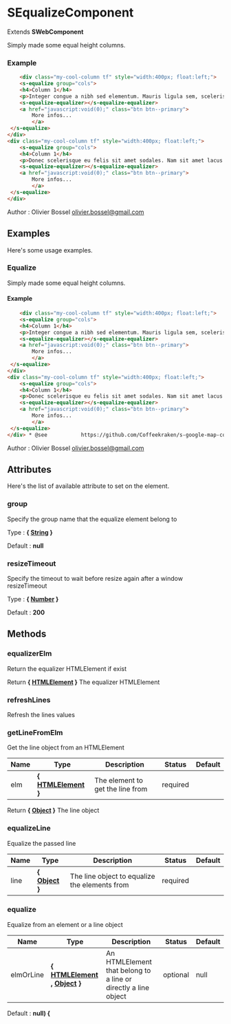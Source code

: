 # SEqualizeComponent

Extends **SWebComponent**

Simply made some equal height columns.


### Example
```html
	<div class="my-cool-column tf" style="width:400px; float:left;">
	<s-equalize group="cols">
 	<h4>Column 1</h4>
 	<p>Integer congue a nibh sed elementum. Mauris ligula sem, scelerisque.</p>
 	<s-equalize-equalizer></s-equalize-equalizer>
 	<a href="javascript:void(0);" class="btn btn--primary">
  		More infos...
		</a>
 </s-equalize>
</div>
<div class="my-cool-column tf" style="width:400px; float:left;">
	<s-equalize group="cols">
 	<h4>Column 1</h4>
 	<p>Donec scelerisque eu felis sit amet sodales. Nam sit amet lacus purus. Aliquam rutrum facilisis velit non egestas. Maecenas condimentum condimentum eleifend. Ut sed massa tempus, pellentesque orci id, facilisis dolor. Integer ac ligula convallis, egestas sem ut, luctus purus.</p>
 	<s-equalize-equalizer></s-equalize-equalizer>
 	<a href="javascript:void(0);" class="btn btn--primary">
  		More infos...
		</a>
 </s-equalize>
</div>
```
Author : Olivier Bossel <olivier.bossel@gmail.com>



## Examples

Here's some usage examples.

### Equalize

Simply made some equal height columns.

#### Example
```html
	<div class="my-cool-column tf" style="width:400px; float:left;">
	<s-equalize group="cols">
 	<h4>Column 1</h4>
 	<p>Integer congue a nibh sed elementum. Mauris ligula sem, scelerisque.</p>
 	<s-equalize-equalizer></s-equalize-equalizer>
 	<a href="javascript:void(0);" class="btn btn--primary">
  		More infos...
		</a>
 </s-equalize>
</div>
<div class="my-cool-column tf" style="width:400px; float:left;">
	<s-equalize group="cols">
 	<h4>Column 1</h4>
 	<p>Donec scelerisque eu felis sit amet sodales. Nam sit amet lacus purus. Aliquam rutrum facilisis velit non egestas. Maecenas condimentum condimentum eleifend. Ut sed massa tempus, pellentesque orci id, facilisis dolor. Integer ac ligula convallis, egestas sem ut, luctus purus.</p>
 	<s-equalize-equalizer></s-equalize-equalizer>
 	<a href="javascript:void(0);" class="btn btn--primary">
  		More infos...
		</a>
 </s-equalize>
</div> * @see 			https://github.com/Coffeekraken/s-google-map-component/tree/release/0.0.1
```
Author : Olivier Bossel <olivier.bossel@gmail.com>


## Attributes

Here's the list of available attribute to set on the element.

### group

Specify the group name that the equalize element belong to

Type : **{ [String](https://developer.mozilla.org/fr/docs/Web/JavaScript/Reference/Objets_globaux/String) }**

Default : **null**


### resizeTimeout

Specify the timeout to wait before resize again after a window resizeTimeout

Type : **{ [Number](https://developer.mozilla.org/fr/docs/Web/JavaScript/Reference/Objets_globaux/Number) }**

Default : **200**




## Methods


### equalizerElm

Return the equalizer HTMLElement if exist

Return **{ [HTMLElement](https://developer.mozilla.org/fr/docs/Web/API/HTMLElement) }** The equalizer HTMLElement


### refreshLines

Refresh the lines values


### getLineFromElm

Get the line object from an HTMLElement


Name  |  Type  |  Description  |  Status  |  Default
------------  |  ------------  |  ------------  |  ------------  |  ------------
elm  |  **{ [HTMLElement](https://developer.mozilla.org/fr/docs/Web/API/HTMLElement) }**  |  The element to get the line from  |  required  |

Return **{ [Object](https://developer.mozilla.org/fr/docs/Web/JavaScript/Reference/Objets_globaux/Object) }** The line object


### equalizeLine

Equalize the passed line


Name  |  Type  |  Description  |  Status  |  Default
------------  |  ------------  |  ------------  |  ------------  |  ------------
line  |  **{ [Object](https://developer.mozilla.org/fr/docs/Web/JavaScript/Reference/Objets_globaux/Object) }**  |  The line object to equalize the elements from  |  required  |


### equalize

Equalize from an element or a line object


Name  |  Type  |  Description  |  Status  |  Default
------------  |  ------------  |  ------------  |  ------------  |  ------------
elmOrLine  |  **{ [HTMLElement](https://developer.mozilla.org/fr/docs/Web/API/HTMLElement) , [Object](https://developer.mozilla.org/fr/docs/Web/JavaScript/Reference/Objets_globaux/Object) }**  |  An HTMLElement that belong to a line or directly a line object  |  optional  |  null

Default : **null) {**
